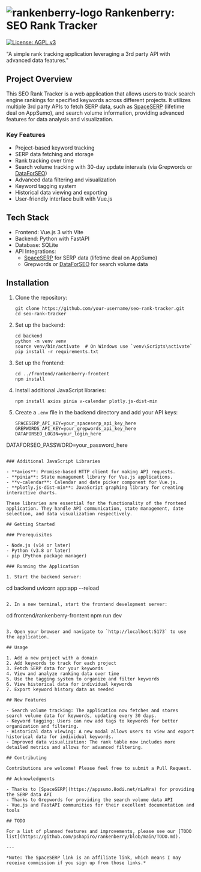 # ![rankenberry-logo](https://github.com/user-attachments/assets/7222a62b-52e2-4474-afa7-653362a0dfa1) Rankenberry: SEO Rank Tracker

[![License: AGPL v3](https://img.shields.io/badge/License-AGPL%20v3-blue.svg)](https://www.gnu.org/licenses/agpl-3.0)

"A simple rank tracking application leveraging a 3rd party API with advanced data features."

## Project Overview

This SEO Rank Tracker is a web application that allows users to track search engine rankings for specified keywords across different projects. It utilizes multiple 3rd party APIs to fetch SERP data, such as [SpaceSERP](https://appsumo.8odi.net/nLaMra) (lifetime deal on AppSumo), and search volume information, providing advanced features for data analysis and visualization.

### Key Features

- Project-based keyword tracking
- SERP data fetching and storage
- Rank tracking over time
- Search volume tracking with 30-day update intervals (via Grepwords or [DataForSEO](https://dataforseo.com/?aff=167680))
- Advanced data filtering and visualization
- Keyword tagging system
- Historical data viewing and exporting
- User-friendly interface built with Vue.js

## Tech Stack

- Frontend: Vue.js 3 with Vite
- Backend: Python with FastAPI
- Database: SQLite
- API Integrations: 
  - [SpaceSERP](https://appsumo.8odi.net/nLaMra) for SERP data (lifetime deal on AppSumo)
  - Grepwords or [DataForSEO](https://dataforseo.com/?aff=167680) for search volume data

## Installation

1. Clone the repository:
   ```
   git clone https://github.com/your-username/seo-rank-tracker.git
   cd seo-rank-tracker
   ```

2. Set up the backend:
   ```
   cd backend
   python -m venv venv
   source venv/bin/activate  # On Windows use `venv\Scripts\activate`
   pip install -r requirements.txt
   ```

3. Set up the frontend:
   ```
   cd ../frontend/rankenberry-frontent
   npm install
   ```

4. Install additional JavaScript libraries:
   ```
   npm install axios pinia v-calendar plotly.js-dist-min
   ```

5. Create a `.env` file in the backend directory and add your API keys:
   ```
   SPACESERP_API_KEY=your_spaceserp_api_key_here
   GREPWORDS_API_KEY=your_grepwords_api_key_here
   DATAFORSEO_LOGIN=your_login_here
DATAFORSEO_PASSWORD=your_password_here
   ```

### Additional JavaScript Libraries

- **axios**: Promise-based HTTP client for making API requests.
- **pinia**: State management library for Vue.js applications.
- **v-calendar**: Calendar and date picker component for Vue.js.
- **plotly.js-dist-min**: JavaScript graphing library for creating interactive charts.

These libraries are essential for the functionality of the frontend application. They handle API communication, state management, date selection, and data visualization respectively.

## Getting Started

### Prerequisites

- Node.js (v14 or later)
- Python (v3.8 or later)
- pip (Python package manager)

### Running the Application

1. Start the backend server:
   ```
   cd backend
   uvicorn app:app --reload
   ```

2. In a new terminal, start the frontend development server:
   ```
   cd frontend/rankenberry-frontent
   npm run dev
   ```

3. Open your browser and navigate to `http://localhost:5173` to use the application.

## Usage

1. Add a new project with a domain
2. Add keywords to track for each project
3. Fetch SERP data for your keywords
4. View and analyze ranking data over time
5. Use the tagging system to organize and filter keywords
6. View historical data for individual keywords
7. Export keyword history data as needed

## New Features

- Search volume tracking: The application now fetches and stores search volume data for keywords, updating every 30 days.
- Keyword tagging: Users can now add tags to keywords for better organization and filtering.
- Historical data viewing: A new modal allows users to view and export historical data for individual keywords.
- Improved data visualization: The rank table now includes more detailed metrics and allows for advanced filtering.

## Contributing

Contributions are welcome! Please feel free to submit a Pull Request.

## Acknowledgments

- Thanks to [SpaceSERP](https://appsumo.8odi.net/nLaMra) for providing the SERP data API
- Thanks to Grepwords for providing the search volume data API
- Vue.js and FastAPI communities for their excellent documentation and tools

## TODO

For a list of planned features and improvements, please see our [TODO list](https://github.com/pshapiro/rankenberry/blob/main/TODO.md).

---

*Note: The SpaceSERP link is an affiliate link, which means I may receive commission if you sign up from those links.*
